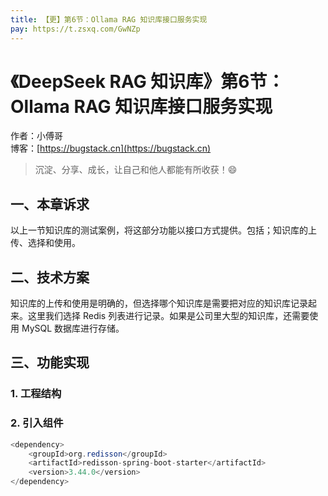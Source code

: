 ```yaml
---
title: 【更】第6节：Ollama RAG 知识库接口服务实现
pay: https://t.zsxq.com/GwNZp
---
```


# 《DeepSeek RAG 知识库》第6节：Ollama RAG 知识库接口服务实现

作者：小傅哥
<br/>博客：[https://bugstack.cn](https://bugstack.cn)

> 沉淀、分享、成长，让自己和他人都能有所收获！😄

## 一、本章诉求

以上一节知识库的测试案例，将这部分功能以接口方式提供。包括；知识库的上传、选择和使用。

## 二、技术方案

知识库的上传和使用是明确的，但选择哪个知识库是需要把对应的知识库记录起来。这里我们选择 Redis 列表进行记录。如果是公司里大型的知识库，还需要使用 MySQL 数据库进行存储。

## 三、功能实现

### 1. 工程结构

### 2. 引入组件

```java
<dependency>
    <groupId>org.redisson</groupId>
    <artifactId>redisson-spring-boot-starter</artifactId>
    <version>3.44.0</version>
</dependency>
```